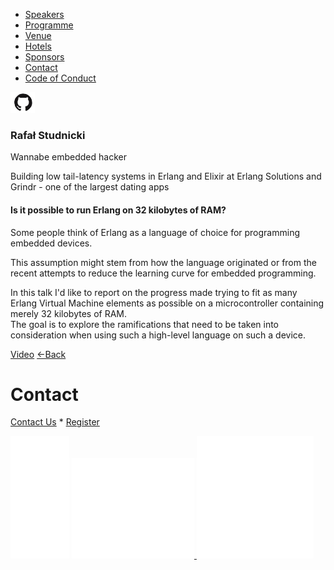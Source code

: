 *   [Speakers](/lambdadays2015/#speakers)
*   [Programme](/lambdadays2015/#programme)
*   [Venue](/lambdadays2015/#venue)
*   [Hotels](/lambdadays2015/#hotels)
*   [Sponsors](/lambdadays2015/#sponsors)
*   [Contact](/lambdadays2015/#contact)
*   [Code of Conduct](/lambdadays2015/about#code-of-conduct)

  

 [![](/static/img/github.png)](http://www.github.com/studzien) 

### Rafał Studnicki

Wannabe embedded hacker  

Building low tail-latency systems in Erlang and Elixir at Erlang Solutions and Grindr - one of the largest dating apps

#### Is it possible to run Erlang on 32 kilobytes of RAM?

Some people think of Erlang as a language of choice for programming embedded devices.  
  
This assumption might stem from how the language originated or from the recent attempts to reduce the learning curve for embedded programming.  
  
In this talk I'd like to report on the progress made trying to fit as many Erlang Virtual Machine elements as possible on a microcontroller containing merely 32 kilobytes of RAM.  
The goal is to explore the ramifications that need to be taken into consideration when using such a high-level language on such a device.

  
[Video](https://vimeo.com/125154107) [←Back](/lambdadays2015)

# Contact

[Contact Us](https://www.lambdadays.org/lambdadays2020/#contact) \* [Register](https://www.lambdadays.org/lambdadays2020/#register)

 [![facebook icon](/static/upload/media/1407736708498708fb_glowna.png)](https://www.facebook.com/events/624296757687805/?context=create&source=49) [ ![twitter icon](/static/upload/media/1407736735506811tw_glowna.png) ](https://twitter.com/LambdaDays) [![lanyrd icon](/static/upload/media/1407736760562017l_glowna.png)](http://lanyrd.com/2015/lambdadays/) 

